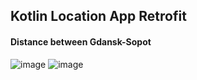 ## Kotlin Location App Retrofit <br> 
#### Distance between Gdansk-Sopot 
![image](https://user-images.githubusercontent.com/58732951/130489589-93ef45a8-d5a6-473d-b51a-0c38961a4566.png) 
![image](https://user-images.githubusercontent.com/58732951/130489625-cf04be8b-8341-482f-bf34-93ce022061f1.png)



